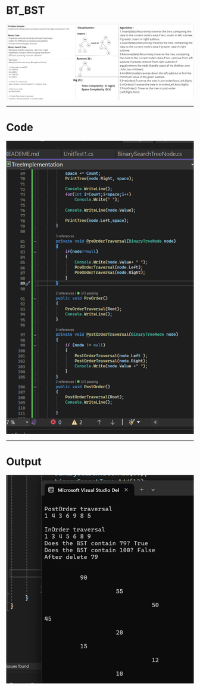 ﻿# BT_BST  
![BT_BST](./Images/BT_BST_WhitBoard.jpg)

---
# Code 
![Code In C# ](./Images/Code.png)

---
# Output 
![Output](./Images/BT_BST_Output.png)